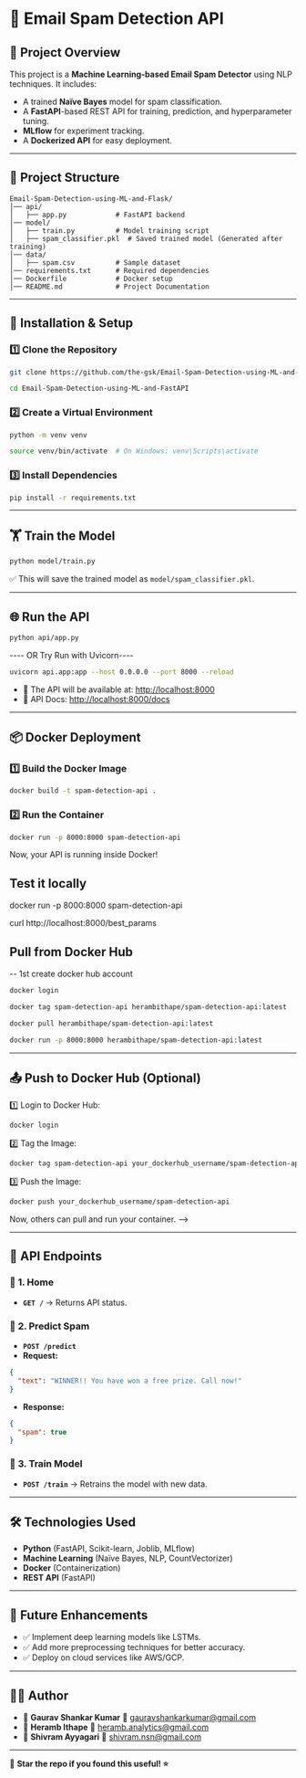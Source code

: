 # 📧 Email Spam Detection API

## 📌 Project Overview
This project is a **Machine Learning-based Email Spam Detector** using NLP techniques. It includes:
- A trained **Naïve Bayes** model for spam classification.
- A **FastAPI**-based REST API for training, prediction, and hyperparameter tuning.
- **MLflow** for experiment tracking.
- A **Dockerized API** for easy deployment.

---

## 📂 Project Structure
```
Email-Spam-Detection-using-ML-and-Flask/
│── api/
│   ├── app.py            # FastAPI backend
│── model/
│   ├── train.py          # Model training script
│   ├── spam_classifier.pkl  # Saved trained model (Generated after training)
│── data/
│   ├── spam.csv          # Sample dataset
│── requirements.txt      # Required dependencies
│── Dockerfile            # Docker setup
│── README.md             # Project Documentation
```

---

## 🚀 Installation & Setup
### 1️⃣ Clone the Repository
```sh
git clone https://github.com/the-gsk/Email-Spam-Detection-using-ML-and-FastAPI.git
```
```sh
cd Email-Spam-Detection-using-ML-and-FastAPI
```

### 2️⃣ Create a Virtual Environment
```sh
python -m venv venv
```
```sh
source venv/bin/activate  # On Windows: venv\Scripts\activate
```

### 3️⃣ Install Dependencies
```sh
pip install -r requirements.txt
```

---

## 🏋️ Train the Model
```sh
python model/train.py
```
✅ This will save the trained model as `model/spam_classifier.pkl`.

---

## 🌐 Run the API
```sh
python api/app.py
```
---- OR Try Run with Uvicorn----
```sh
uvicorn api.app:app --host 0.0.0.0 --port 8000 --reload
```
- 🔹 The API will be available at: [http://localhost:8000](http://localhost:8000)
- 🔹 API Docs: [http://localhost:8000/docs](http://localhost:8000/docs)

---

## 📦 Docker Deployment
### 1️⃣ Build the Docker Image
```sh
docker build -t spam-detection-api .
```
### 2️⃣ Run the Container
```sh
docker run -p 8000:8000 spam-detection-api
```
Now, your API is running inside Docker!

## Test it locally

docker run -p 8000:8000 spam-detection-api

curl http://localhost:8000/best_params

## Pull from Docker Hub

-- 1st create docker hub account
```sh  
docker login
```

```sh 
docker tag spam-detection-api herambithape/spam-detection-api:latest 
```


```sh 
docker pull herambithape/spam-detection-api:latest 
```

```sh 
docker run -p 8000:8000 herambithape/spam-detection-api:latest      
```





---

## 📤 Push to Docker Hub (Optional)
1️⃣ Login to Docker Hub:
```sh
docker login
```
2️⃣ Tag the Image:
```sh
docker tag spam-detection-api your_dockerhub_username/spam-detection-api
```
3️⃣ Push the Image:
```sh
docker push your_dockerhub_username/spam-detection-api
```
Now, others can pull and run your container. -->

---

## 📲 API Endpoints
### 🔹 **1. Home**
- **`GET /`** → Returns API status.

### 🔹 **2. Predict Spam**
- **`POST /predict`**
- **Request:**
```json
{
  "text": "WINNER!! You have won a free prize. Call now!"
}
```
- **Response:**
```json
{
  "spam": true
}
```

### 🔹 **3. Train Model**
- **`POST /train`** → Retrains the model with new data.

---

## 🛠 Technologies Used
- **Python** (FastAPI, Scikit-learn, Joblib, MLflow)
- **Machine Learning** (Naïve Bayes, NLP, CountVectorizer)
- **Docker** (Containerization)
- **REST API** (FastAPI)

---

## 📌 Future Enhancements
- ✅ Implement deep learning models like LSTMs.
- ✅ Add more preprocessing techniques for better accuracy.
- ✅ Deploy on cloud services like AWS/GCP.

---

## 👨‍💻 Author
- 🔹 **Gaurav Shankar Kumar**
📧 gauravshankarkumar@gmail.com 
- 🔹 **Heramb Ithape**
📧 heramb.analytics@gmail.com 
- 🔹  **Shivram Ayyagari**
📧 shivram.nsn@gmail.com
  

---

🎯 **Star the repo if you found this useful! ⭐**

